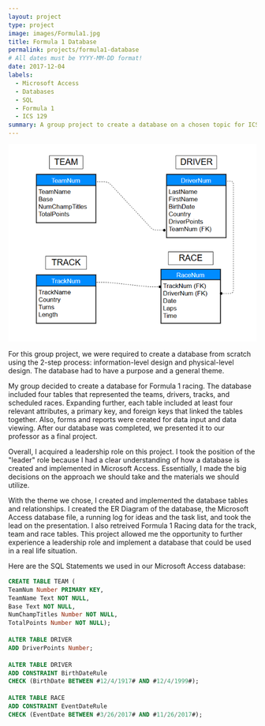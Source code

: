 ```yaml
---
layout: project
type: project
image: images/Formula1.jpg
title: Formula 1 Database
permalink: projects/formula1-database
# All dates must be YYYY-MM-DD format!
date: 2017-12-04
labels:
  - Microsoft Access
  - Databases
  - SQL
  - Formula 1
  - ICS 129
summary: A group project to create a database on a chosen topic for ICS 129 at Leeward Community College.
---
```


<img class="ui medium right floated rounded image" src="../images/Formula1ERDiagram.png">

For this group project, we were required to create a database from scratch using the 2-step process: information-level design and physical-level design. The database had to have a purpose and a general theme.

My group decided to create a database for Formula 1 racing. The database included four tables that represented the teams, drivers, tracks, and scheduled races. Expanding further, each table included at least four relevant attributes, a primary key, and foreign keys that linked the tables together. Also, forms and reports were created for data input and data viewing. After our database was completed, we presented it to our professor as a final project.

Overall, I acquired a leadership role on this project. I took the position of the "leader" role because I had a clear understanding of how a database is created and implemented in Microsoft Access. Essentially, I made the big decisions on the approach we should take and the materials we should utilize.

With the theme we chose, I created and implemented the database tables and relationships. I created the ER Diagram of the database, the Microsoft Access database file, a running log for ideas and the task list, and took the lead on the presentation. I also retreived Formula 1 Racing data for the track, team and race tables. This project allowed me the opportunity to further experience a leadership role and implement a database that could be used in a real life situation.

Here are the SQL Statements we used in our Microsoft Access database:

```SQL
CREATE TABLE TEAM (
TeamNum Number PRIMARY KEY,
TeamName Text NOT NULL,
Base Text NOT NULL,
NumChampTitles Number NOT NULL,
TotalPoints Number NOT NULL);

ALTER TABLE DRIVER
ADD DriverPoints Number;

ALTER TABLE DRIVER
ADD CONSTRAINT BirthDateRule
CHECK (BirthDate BETWEEN #12/4/1917# AND #12/4/1999#);

ALTER TABLE RACE
ADD CONSTRAINT EventDateRule
CHECK (EventDate BETWEEN #3/26/2017# AND #11/26/2017#);
```
